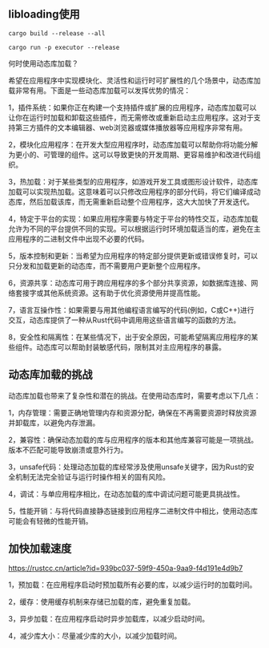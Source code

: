 ## libloading使用

```
cargo build --release --all

cargo run -p executor --release
```

何时使用动态库加载？

希望在应用程序中实现模块化、灵活性和运行时可扩展性的几个场景中，动态库加载非常有用。下面是一些动态库加载可以发挥优势的情况：

1，插件系统：如果你正在构建一个支持插件或扩展的应用程序，动态库加载可以让你在运行时加载和卸载这些插件，而无需修改或重新启动主应用程序。这对于支持第三方插件的文本编辑器、web浏览器或媒体播放器等应用程序非常有用。

2，模块化应用程序：在开发大型应用程序时，动态库加载可以帮助你将功能分解为更小的、可管理的组件。这可以导致更快的开发周期、更容易维护和改进代码组织。

3，热加载：对于某些类型的应用程序，如游戏开发工具或图形设计软件，动态库加载可以实现热加载。这意味着可以只修改应用程序的部分代码，将它们编译成动态库，然后加载该库，而无需重新启动整个应用程序，这大大加快了开发迭代。

4，特定于平台的实现：如果应用程序需要与特定于平台的特性交互，动态库加载允许为不同的平台提供不同的实现。可以根据运行时环境加载适当的库，避免在主应用程序的二进制文件中出现不必要的代码。

5，版本控制和更新：当希望为应用程序的特定部分提供更新或错误修复时，可以只分发和加载更新的动态库，而不需要用户更新整个应用程序。

6，资源共享：动态库可用于跨应用程序的多个部分共享资源，如数据库连接、网络套接字或其他系统资源。这有助于优化资源使用并提高性能。

7，语言互操作性：如果需要与用其他编程语言编写的代码(例如，C或C++)进行交互，动态库提供了一种从Rust代码中调用用这些语言编写的函数的方法。

8，安全性和隔离性：在某些情况下，出于安全原因，可能希望隔离应用程序的某些组件。动态库可以帮助封装敏感代码，限制其对主应用程序的暴露。

## 动态库加载的挑战

动态库加载也带来了复杂性和潜在的挑战。在使用动态库时，需要考虑以下几点：

1，内存管理：需要正确地管理内存和资源分配，确保在不再需要资源时释放资源并卸载库，以避免内存泄漏。

2，兼容性：确保动态加载的库与应用程序的版本和其他库兼容可能是一项挑战。版本不匹配可能导致崩溃或意外行为。

3，unsafe代码：处理动态加载的库经常涉及使用unsafe关键字，因为Rust的安全机制无法完全验证与运行时操作相关的固有风险。

4，调试：与单应用程序相比，在动态加载的库中调试问题可能更具挑战性。

5，性能开销：与将代码直接静态链接到应用程序二进制文件中相比，使用动态库可能会有轻微的性能开销。


## 加快加载速度

https://rustcc.cn/article?id=939bc037-59f9-450a-9aa9-f4d191e4d9b7

1，预加载：在应用程序启动时预加载所有必要的库，以减少运行时的加载时间。

2，缓存：使用缓存机制来存储已加载的库，避免重复加载。

3，异步加载：在应用程序启动时异步加载库，以减少启动时间。

4，减少库大小：尽量减少库的大小，以减少加载时间。